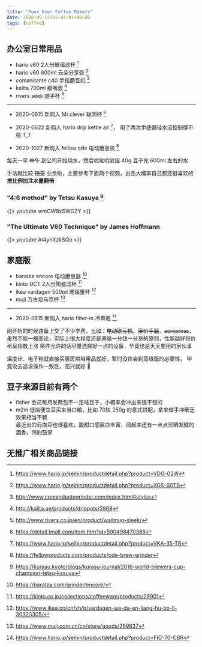 ```yaml
---
title: "Pour Over Coffee Makers"
date: 2020-05-15T15:41:01+08:00
tags: [coffee]
---
```


## 办公室日常用品

- hario v60 2人份玻璃滤杯 [^hario-dripper]
- hario v60 600ml 云朵分享壶 [^hario-server]
- comandante c40 手摇磨豆机 [^c40]
- kalita 700ml 细嘴壶 [^kalita]
- rivers seek 随手杯 [^riverseek]

---

- 2020-0615 新购入 Mr.clever 聪明杯 [^clever]
- 2020-0622 新购入 hario drip kettle air [^hario-air]，
  用了两次手感偏轻水流控制得不稳 T_T
  
- 2020-1027 新购入 fellow ode 电动磨豆机 [^fellow-ode]


每天一早 ~~中午~~ 到公司开始烧水，然后吭呲吭呲摇 40g 豆子兑 600ml 左右的水

手法就比较 ~~随意~~ 业余啦，主要参考下面两个视频，出品大概率自己都还挺喜欢的
**按比例加注水量翻倍**

### "4:6 method" by Tetsu Kasuya [^4-6method]
{{< youtube wmCW8xSWGZY >}}

### "The Ultimate V60 Technique" by James Hoffmann
{{< youtube AI4ynXzkSQo >}}


## 家庭版

- baratza encore 电动磨豆器 [^baratza-encore]
- kinto OCT 2人份陶瓷滤杯 [^kinto]
- ikea vardagen 500ml 玻璃量杯 [^ikea-vardagen]
- muji 万古烧马克杯 [^muji-mug]

---

- 2020-0615 新购入 hario filter-in 冷萃瓶 [^hario-bottle]

刚开始的时候装备上交了不少学费，比如：~~电动砍豆机~~、~~廉价手磨~~、~~aeropress~~，
虽然不能一概而论，实际上很大程度还是遵循一分钱一分货的原则，性能越好则价格呈指数上涨
条件允许的话尽量选择好一点的设备，毕竟也是天天要用的家伙事

温度计、电子称就直接买厨房烘培用品就好，暂时没体会到高级版的必要性，
毕竟没去追求操作一致性，高兴就好 🐬

## 豆子来源目前有两个
* fisher 会员每月发两包不一定啥豆子，小概率会冲出来很不错的
* m2m 低端便宜豆买来当口粮，比如 70块 250g 的意式拼配，拿来做手冲解乏效果相当不赖  
    最近出的云南豆也很喜欢，酸甜口感层次丰富，闻起来还有一点点日晒发酵的酒香，海豹鼓掌


## 无推广相关商品链接

[^hario-dripper]: https://www.hario.jp/seihin/productdetail.php?product=VDG-02W
[^hario-server]: https://www.hario.jp/seihin/productdetail.php?product=XGS-60TB
[^hario-air]: https://www.hario.jp/seihin/productdetail.php?product=VKA-35-TB
[^kalita]: http://kalita.ae/products/drippots/2868
[^c40]: http://www.comandantegrinder.com/index.html#styles
[^riverseek]: http://www.rivers.co.jp/en/product/wallmug-sleek/
[^clever]: https://detail.tmall.com/item.htm?id=590498470388
[^fellow-ode]: https://fellowproducts.com/products/ode-brew-grinder

[^baratza-encore]: https://baratza.com/grinder/encore/
[^kinto]: https://kinto.co.jp/collections/coffeeware/products/28901
[^ikea-vardagen]: https://www.ikea.cn/cn/zh/p/vardagen-wa-da-en-liang-hu-bo-li-30323305/
[^muji-mug]: https://www.muji.com.cn/cn/store/goods/269837
[^hario-bottle]: https://www.hario.jp/seihin/productdetail.php?product=FIC-70-CBR

[^4-6method]: https://kurasu.kyoto/blogs/kurasu-journal/2016-world-brewers-cup-champion-tetsu-kasuya
